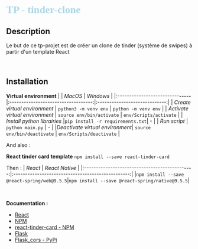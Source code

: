 # **<font color='lightBlue' face='Avantgarde'>TP - tinder-clone</font>**


## Description
Le but de ce tp-projet est de créer un clone de tinder (système de swipes) à partir d'un template React
  

<br>
  

## Installation
  
**Virtual environment**
|                                |               *MacOS*               |           *Windows*           |
|:-------------------------------|:-----------------------------------:|:-----------------------------:|
|  *Create virtual environment*  |      ```python3 -m venv env```      |    ```python -m venv env```   |
| *Activate virtual environment* |    ```source env/bin/activate```    |   ```env/Scripts/activate```  |
|  *Install python librairies*   |```pip install -r requirements.txt```|               -               |
|          *Run script*          |        ```python main.py```         |               -               |
|*Deactivate virtual environment*|   ```source env/bin/deactivate```   |  ```env/Scripts/deactivate``` |
  
And also :
  
**React tinder card template**
```npm install --save react-tinder-card```
  
Then :
|                     *React*                    |                  *React Native*                   |
|:----------------------------------------------:|:-------------------------------------------------:|
|```npm install --save @react-spring/web@9.5.5```|```npm install --save @react-spring/native@9.5.5```|


<br>

**Documentation :**
- [React](https://react.dev/)
- [NPM](https://docs.npmjs.com/)
- [react-tinder-card - NPM](https://www.npmjs.com/package/react-tinder-card)
- [Flask](https://flask.palletsprojects.com/en/3.0.x/)
- [Flask_cors - PyPi](https://pypi.org/project/Flask-Cors/)
  
<br>


## Etat du tp-projet
Terminé  

<br>
  

## Authors and Contacts
- Jossua THUILLER (jossua.thuiller@esme.fr)
- Nathan SORNET (nathan.sornet@esme.fr)
